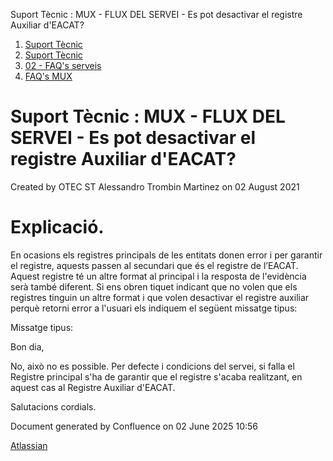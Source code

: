 Suport Tècnic : MUX - FLUX DEL SERVEI - Es pot desactivar el registre Auxiliar d'EACAT?  

1.  [Suport Tècnic](index.html)
2.  [Suport Tècnic](13893782.html)
3.  [02 - FAQ's serveis](26313393.html)
4.  [FAQ's MUX](28705591.html)

Suport Tècnic : MUX - FLUX DEL SERVEI - Es pot desactivar el registre Auxiliar d'EACAT?
=======================================================================================

Created by OTEC ST Alessandro Trombin Martinez on 02 August 2021

Explicació.
===========

En ocasions els registres principals de les entitats donen error i per garantir el registre, aquests passen al secundari que és el registre de l’EACAT. Aquest registre té un altre format al principal i la resposta de l'evidència serà també diferent. Si ens obren tiquet indicant que no volen que els registres tinguin un altre format i que volen desactivar el registre auxiliar perquè retorni error a l'usuari els indiquem el següent missatge tipus:

Missatge tipus:

Bon dia,

No, això no es possible. Per defecte i condicions del servei, si falla el Registre principal s'ha de garantir que el registre s'acaba realitzant, en aquest cas al Registre Auxiliar d'EACAT.

Salutacions cordials.

  

Document generated by Confluence on 02 June 2025 10:56

[Atlassian](http://www.atlassian.com/)